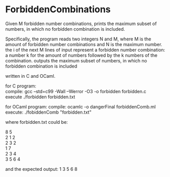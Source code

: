 # ForbiddenCombinations
Given M forbidden number combinations, prints the maximum subset of numbers, in which no forbidden combination is included.

Specifically, the program reads two integers N and M, where M is the amount of forbidden number combinations 
and N is the maximum number.
the i of the next M lines of input represent a forbidden number combination: a number k for the amount of numbers
followed by the k numbers of the combination.
outputs the maximum subset of numbers, in which no forbidden combination is included

written in C and OCaml. 

for C program:  
compile: gcc –std=c99 -Wall –Werror -O3 -o forbidden forbidden.c  
execute ./forbidden forbidden.txt

for OCaml program:
compile: ocamlc -o dangerFinal forbiddenComb.ml 
execute: ./fobiddenComb "forbidden.txt"


where forbidden.txt could be:

8 5   
2 1 2   
2 3 2   
1 7   
2 3 4   
3 5 6 4   
  
and the expected output: 1 3 5 6 8
